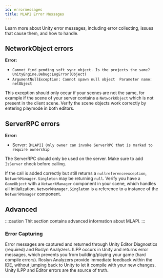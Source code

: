 ```yaml
---
id: errormessages
title: MLAPI Error Messages
---
```


Learn more about Unity error messages, including error collecting, issues that cause them, and how to handle.

## NetworkObject errors

**Error:** 
* `Cannot find pending soft sync object. Is the projects the same? UnityEngine.Debug:LogError(Object)`
* `ArgumentNullException: Cannot spawn null object  Parameter name: netObject`

This exception should only occur if your scenes are not the same, for example if the scene of your server contains a `NetworkObject` which is not present in the client scene. Verify the scene objects work correctly by entering playmode in both editors. 

## ServerRPC errors

**Error:** 
* Server: `[MLAPI] Only owner can invoke ServerRPC that is marked to require ownership`

The ServerRPC should only be used on the server. Make sure to add `IsServer` check before calling.

If the call is added correctly but still returns a `nullreferenceexception`, `NetworkManager.Singleton` may be returning `null`. Verify you have a `GameObject` with a `NetworkManager` component in your scene, which handles all initialization. `NetworkManager.Singleton` is a reference to a instance of the `NetworkManager` component.


## Advanced

:::caution
Thit section contains advanced information about MLAPI.
:::

### Error Capturing

Error messages are captured and returned through Unity Editor Diagnostics (required) and Roslyn Analyzers. ILPP occurs in Unity and returns error messages, which prevents you from building/playing your game (hard compile errors).
Roslyn Analyzers provide immediate feedback within the IDE, without jumping back to Unity to let it compile with your new changes. Unity ILPP and Editor errors are the source of truth.
